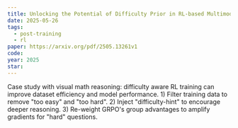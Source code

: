 ```yaml
---
title: Unlocking the Potential of Difficulty Prior in RL-based Multimodal Reasoning
date: 2025-05-26
tags:
  - post-training
  - rl
paper: https://arxiv.org/pdf/2505.13261v1
code: 
year: 2025
star:
---
```

Case study with visual math reasoning: difficulty aware RL training can improve dataset efficiency and model performance. 1) Filter training data to remove "too easy" and "too hard". 2) Inject "difficulty-hint" to encourage deeper reasoning. 3) Re-weight GRPO's group advantages to amplify gradients for "hard" questions. 

